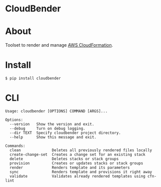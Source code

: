 # CloudBender

# About

Toolset to render and manage [AWS CloudFormation](https://aws.amazon.com/cloudformation).


# Install

`$ pip install cloudbender`


# CLI

```
Usage: cloudbender [OPTIONS] COMMAND [ARGS]...

Options:
  --version   Show the version and exit.
  --debug     Turn on debug logging.
  --dir TEXT  Specify cloudbender project directory.
  --help      Show this message and exit.

Commands:
  clean              Deletes all previously rendered files locally
  create-change-set  Creates a change set for an existing stack
  delete             Deletes stacks or stack groups
  provision          Creates or updates stacks or stack groups
  render             Renders template and its parameters
  sync               Renders template and provisions it right away
  validate           Validates already rendered templates using cfn-lint
```
